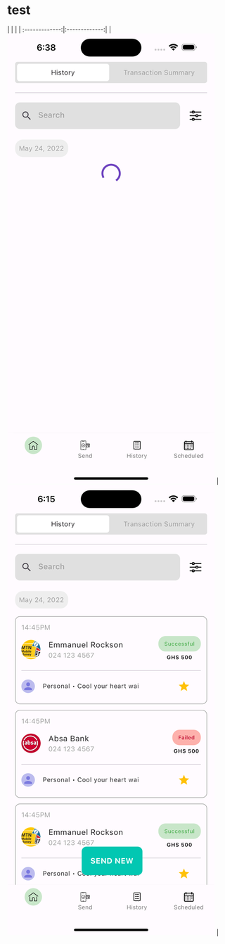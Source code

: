 # test

|           |  |    |
:-------------:|:-------------:| 
|![](./assets/history_loading.png) | ![](./assets/history_loaded.png)  |